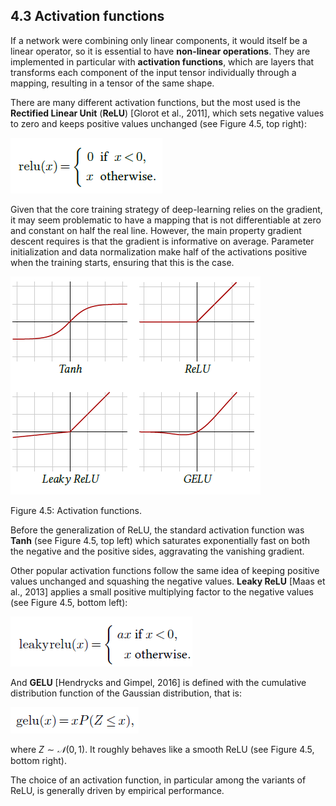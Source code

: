 ## 4.3    Activation functions

If a network were combining only linear components, it would itself be a linear operator, so it is essential to have **non-linear operations**. They are implemented in particular with **activation functions**, which are layers that transforms each component of the input tensor individually through a mapping, resulting in a tensor of the same shape.

There are many different activation functions, but the most used is the **Rectified Linear Unit** (**ReLU**) [Glorot et al., 2011], which sets negative values to zero and keeps positive values unchanged (see Figure 4.5, top right):

![image-20230618152346893](media1/image-20230618152346893.png)

Given that the core training strategy of deep-learning relies on the gradient, it may seem problematic to have a mapping that is not differentiable at zero and constant on half the real line. However, the main property gradient descent requires is that the gradient is informative on average. Parameter initialization and data normalization make half of the activations positive when the training starts, ensuring that this is the case.

![image-20230618152454942](media1/image-20230618152454942.png)

Figure 4.5: Activation functions.

Before the generalization of ReLU, the standard activation function was **Tanh** (see Figure 4.5, top left) which saturates exponentially fast on both the negative and the positive sides, aggravating the vanishing gradient.

Other popular activation functions follow the same idea of keeping positive values unchanged and squashing the negative values. **Leaky ReLU** [Maas et al., 2013] applies a small positive multiplying factor to the negative values (see Figure 4.5, bottom left):

![image-20230618152611748](media1/image-20230618152611748.png)

And **GELU** [Hendrycks and Gimpel, 2016] is defined with the cumulative distribution function of the Gaussian distribution, that is:

![image-20230618152646882](media1/image-20230618152646882.png)

where $Z ∼𝒩 (0,1)$. It roughly behaves like a smooth ReLU (see Figure 4.5, bottom right).

The choice of an activation function, in particular among the variants of ReLU, is generally driven by empirical performance.
